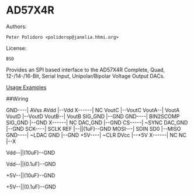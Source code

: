 AD57X4R
=======

Authors:

    Peter Polidoro <polidorop@janelia.hhmi.org>

License:

    BSD

Provides an SPI based interface to the AD57X4R Complete, Quad,
12-/14-/16-Bit, Serial Input, Unipolar/Bipolar Voltage Output DACs.

[Usage Examples](./examples)


##Wiring

GND----| AVss          AVdd |--Vdd
X------| NC           VoutC |--VoutC
VoutA--| VoutA        VoutD |--VoutD
VoutB--| VoutB     SIG\_GND |--GND
GND----| BIN2SCOMP SIG\_GND |--GND
X------| NC        DAC\_GND |--GND
CS-----| ~SYNC     DAC\_GND |--GND
SCK----| SCLK           REF |--||(1uF)--GND
MOSI---| SDIN           SD0 |--MISO
GND----| ~LDAC          GND |--GND
+5V----| ~CLR          DVcc |--+5V
X------| NC              NC |--X

Vdd--||(10uF)--GND

Vdd--||(0.1uF)--GND

+5V--||(10uF)--GND

+5V--||(0.1uF)--GND
